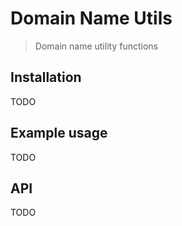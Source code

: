 # Domain Name Utils
> Domain name utility functions

## Installation
TODO

## Example usage
TODO

## API
TODO
